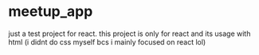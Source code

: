 # meetup_app
just a test project for react.
this project is only for react and its usage with html (i didnt do css myself bcs i mainly focused on react lol)
